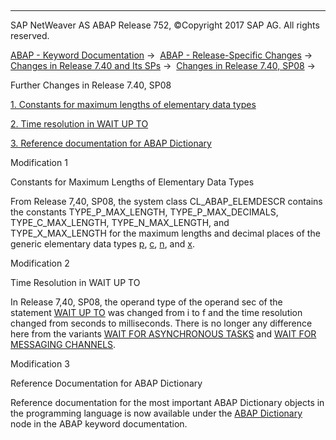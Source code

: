  

* * *

SAP NetWeaver AS ABAP Release 752, ©Copyright 2017 SAP AG. All rights reserved.

[ABAP - Keyword Documentation](javascript:call_link\('abenabap.htm'\)) →  [ABAP - Release-Specific Changes](javascript:call_link\('abennews.htm'\)) →  [Changes in Release 7.40 and Its SPs](javascript:call_link\('abennews-740.htm'\)) →  [Changes in Release 7.40, SP08](javascript:call_link\('abennews-740_sp08.htm'\)) → 

Further Changes in Release 7.40, SP08

[1\. Constants for maximum lengths of elementary data types](#!ABAP_MODIFICATION_1@1@)

[2\. Time resolution in WAIT UP TO](#!ABAP_MODIFICATION_2@2@)

[3\. Reference documentation for ABAP Dictionary](#!ABAP_MODIFICATION_3@3@)

Modification 1

Constants for Maximum Lengths of Elementary Data Types

From Release 7,40, SP08, the system class CL\_ABAP\_ELEMDESCR contains the constants TYPE\_P\_MAX\_LENGTH, TYPE\_P\_MAX\_DECIMALS, TYPE\_C\_MAX\_LENGTH, TYPE\_N\_MAX\_LENGTH, and TYPE\_X\_MAX\_LENGTH for the maximum lengths and decimal places of the generic elementary data types [p](javascript:call_link\('abenbuiltin_types_numeric.htm'\)), [c](javascript:call_link\('abenbuiltin_types_character.htm'\)), [n](javascript:call_link\('abenbuiltin_types_character.htm'\)), and [x](javascript:call_link\('abenbuiltin_types_byte.htm'\)).

Modification 2

Time Resolution in WAIT UP TO

In Release 7,40, SP08, the operand type of the operand sec of the statement [WAIT UP TO](javascript:call_link\('abapwait_up_to.htm'\)) was changed from i to f and the time resolution changed from seconds to milliseconds. There is no longer any difference here from the variants [WAIT FOR ASYNCHRONOUS TASKS](javascript:call_link\('abapwait_until.htm'\)) and [WAIT FOR MESSAGING CHANNELS](javascript:call_link\('abapwait_amc.htm'\)).

Modification 3

Reference Documentation for ABAP Dictionary

Reference documentation for the most important ABAP Dictionary objects in the programming language is now available under the [ABAP Dictionary](javascript:call_link\('abenabap_dictionary.htm'\)) node in the ABAP keyword documentation.